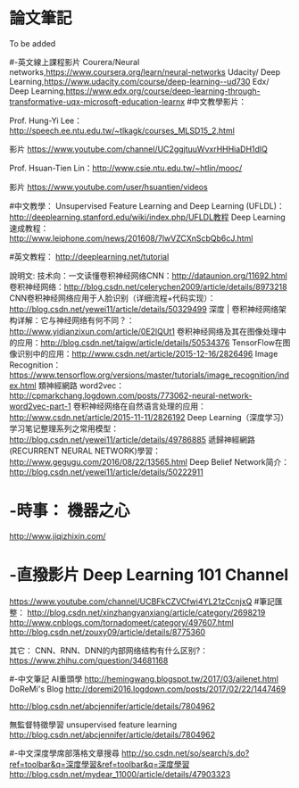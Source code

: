 
# 論文筆記

To be added 


 
#-英文線上課程影片 
Courera/Neural networks,https://www.coursera.org/learn/neural-networks
Udacity/ Deep Learning,https://www.udacity.com/course/deep-learning--ud730
Edx/ Deep Learning,https://www.edx.org/course/deep-learning-through-transformative-uqx-microsoft-education-learnx
#中文教學影片：

Prof. Hung-Yi Lee：http://speech.ee.ntu.edu.tw/~tlkagk/courses_MLSD15_2.html

影片
https://www.youtube.com/channel/UC2ggjtuuWvxrHHHiaDH1dlQ

Prof. Hsuan-Tien Lin：http://www.csie.ntu.edu.tw/~htlin/mooc/

影片
https://www.youtube.com/user/hsuantien/videos

#中文教學：
Unsupervised Feature Learning and Deep Learning (UFLDL)：http://deeplearning.stanford.edu/wiki/index.php/UFLDL教程
Deep Learning速成教程：http://www.leiphone.com/news/201608/7lwVZCXnScbQb6cJ.html


#英文教程：
http://deeplearning.net/tutorial


說明文:
技术向：一文读懂卷积神经网络CNN：http://dataunion.org/11692.html
卷积神经网络：http://blog.csdn.net/celerychen2009/article/details/8973218
CNN卷积神经网络应用于人脸识别（详细流程+代码实现）：http://blog.csdn.net/yewei11/article/details/50329499
深度 | 卷积神经网络架构详解：它与神经网络有何不同？：http://www.yidianzixun.com/article/0E2lQUt1
卷积神经网络及其在图像处理中的应用：http://blog.csdn.net/taigw/article/details/50534376
TensorFlow在图像识别中的应用：http://www.csdn.net/article/2015-12-16/2826496
Image Recognition：https://www.tensorflow.org/versions/master/tutorials/image_recognition/index.html
類神經網路 word2vec：http://cpmarkchang.logdown.com/posts/773062-neural-network-word2vec-part-1
卷积神经网络在自然语言处理的应用：http://www.csdn.net/article/2015-11-11/2826192
Deep Learning（深度学习）学习笔记整理系列之常用模型：http://blog.csdn.net/yewei11/article/details/49786885
遞歸神經網路(RECURRENT NEURAL NETWORK)學習：http://www.gegugu.com/2016/08/22/13565.html
Deep Belief Network简介：http://blog.csdn.net/yewei11/article/details/50222911

# -時事： 機器之心
http://www.jiqizhixin.com/

# -直撥影片 Deep Learning 101 Channel
 https://www.youtube.com/channel/UCBFkCZVCfwi4YL21zCcnjxQ
#筆記匯整：
http://blog.csdn.net/xinzhangyanxiang/article/category/2698219
http://www.cnblogs.com/tornadomeet/category/497607.html
http://blog.csdn.net/zouxy09/article/details/8775360

其它：
CNN、RNN、DNN的内部网络结构有什么区别?：https://www.zhihu.com/question/34681168

#-中文筆記 
AI重頭學
http://hemingwang.blogspot.tw/2017/03/ailenet.html
DoReMi's Blog
http://doremi2016.logdown.com/posts/2017/02/22/1447469

http://blog.csdn.net/abcjennifer/article/details/7804962

無監督特徵學習 unsupervised feature learning
http://blog.csdn.net/abcjennifer/article/details/7804962

#-中文深度學席部落格文章搜尋
http://so.csdn.net/so/search/s.do?ref=toolbar&q=深度學習&ref=toolbar&q=深度學習
http://blog.csdn.net/mydear_11000/article/details/47903323
